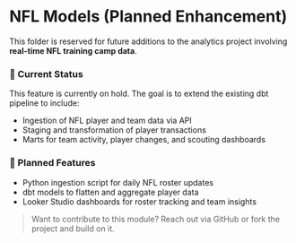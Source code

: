 # NFL Models (Planned Enhancement)

This folder is reserved for future additions to the analytics project involving **real-time NFL training camp data**.

### 🚧 Current Status
This feature is currently on hold. The goal is to extend the existing dbt pipeline to include:
- Ingestion of NFL player and team data via API
- Staging and transformation of player transactions
- Marts for team activity, player changes, and scouting dashboards

### 📌 Planned Features
- Python ingestion script for daily NFL roster updates
- dbt models to flatten and aggregate player data
- Looker Studio dashboards for roster tracking and team insights

> Want to contribute to this module? Reach out via GitHub or fork the project and build on it.

